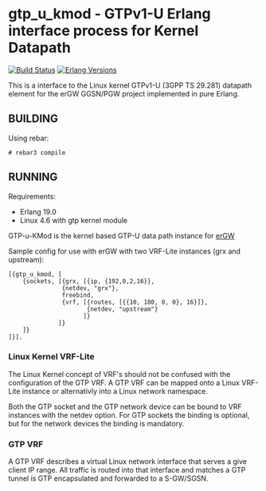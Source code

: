 gtp_u_kmod - GTPv1-U Erlang interface process for Kernel Datapath
=================================================================
[![Build Status][travis badge]][travis]
[![Erlang Versions][erlang version badge]][travis]

This is a interface to the Linux kernel GTPv1-U (3GPP TS 29.281) datapath element for the erGW GGSN/PGW project implemented in pure Erlang.

BUILDING
--------

Using rebar:

    # rebar3 compile

RUNNING
-------

Requirements:

* Erlang 19.0
* Linux 4.6 with gtp kernel module

GTP-u-KMod is the kernel based GTP-U data path instance for [erGW](https://github.com/travelping/ergw)

Sample config for use with erGW with two VRF-Lite instances (grx and upstream):

```
[{gtp_u_kmod, [
	{sockets, [{grx, [{ip, {192,0,2,16}},
			   {netdev, "grx"},
			   freebind,
			   {vrf, [{routes, [{{10, 180, 0, 0}, 16}]},
					  {netdev, "upstream"}
					 ]}
			  ]}
	]}
]}].
```

### Linux Kernel VRF-Lite

The Linux Kernel concept of VRF's should not be confused with the configuration of the GTP VRF.
A GTP VRF can be mapped onto a Linux VRF-Lite instance or alternativly into a Linux network namespace.

Both the GTP socket and the GTP network device can be bound to VRF instances with the netdev option.
For GTP sockets the binding is optional, but for the network devices the binding is mandatory.

### GTP VRF

A GTP VRF describes a virtual Linux network interface that serves a give client IP range. All traffic is routed into that interface and matches a GTP tunnel is GTP encapsulated and forwarded to a S-GW/SGSN.


<!-- Badges -->
[travis]: https://travis-ci.org/travelping/gtp_u_kmod
[travis badge]: https://img.shields.io/travis/travelping/gtp_u_kmod/master.svg?style=flat-square
[erlang version badge]: https://img.shields.io/badge/erlang-R19.3%20to%2020.1-blue.svg?style=flat-square
